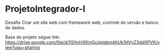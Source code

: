 # ProjetoIntegrador-I
Desafio Criar um site web com framework web,  controle de versão e banco de dados.


Base do projeto segue link:
https://drive.google.com/file/d/1GHvHXKmGciiplebmAhUk1HVyZ3ddXPVK/view?usp=sharing

